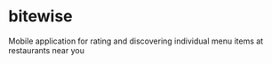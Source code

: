 # bitewise
Mobile application for rating and discovering individual menu items at restaurants near you
